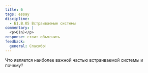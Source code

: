 ```yaml
---
title: 6
tags: essay
discipline:
  - Б1.В.05 Встраиваемые системы
commentary: |
  <p>O(n)</p>
response: стоит объяснить
feedback:
  general: Cпасибо!
---
```


Что является наиболее важной частью встраиваемой системы и почему?